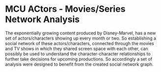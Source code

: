 # MCU ACtors - Movies/Series Network Analysis

The exponentially growing content produced by Disney-Marvel, has a new set of actors/characters showing up every month or two. So establishing a social network of these actors/characters, connected through the movies and TV shows in which they shared screen space with each other, can possibly be used to understand the character-character relationships to further take decisions for upcoming productions. So accordingly a set of analysis were designed to benefit from the created social network graph.